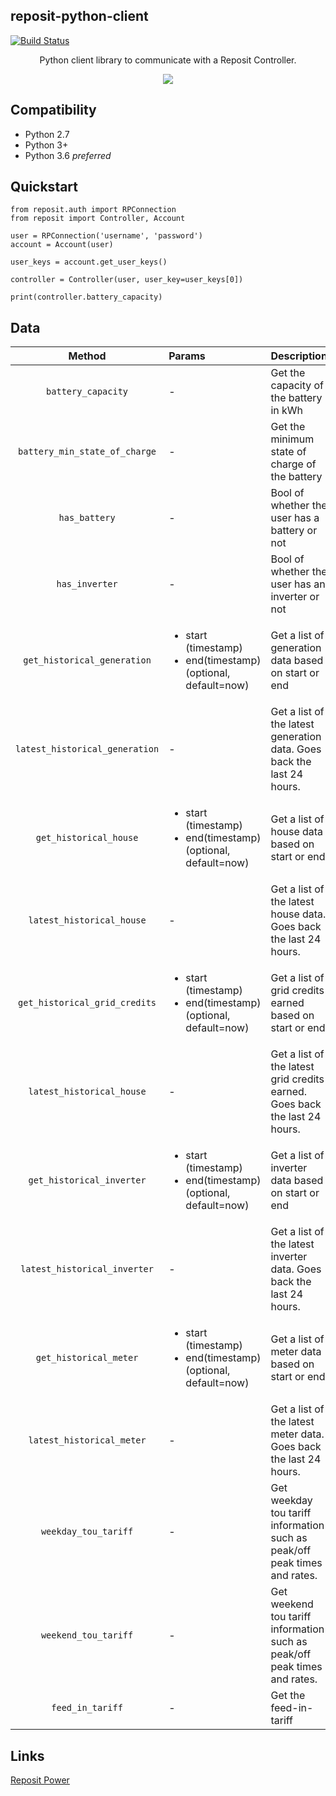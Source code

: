 ## reposit-python-client

[![Build Status](https://travis-ci.org/RepositPower/reposit-python-client.svg?branch=master)](https://travis-ci.org/RepositPower/reposit-python-client)


<p align="center">
    <span>Python client library to communicate with a Reposit Controller.</span>
</p>
<p align="center">
    <img src="http://www.tech23.com.au/2016/wp-content/uploads/2016/09/tech23-2016-Reposit-Power-logo.png">
</p>

## Compatibility

- Python 2.7
- Python 3+
- Python 3.6 *preferred*


## Quickstart

```
from reposit.auth import RPConnection
from reposit import Controller, Account

user = RPConnection('username', 'password')
account = Account(user)

user_keys = account.get_user_keys()

controller = Controller(user, user_key=user_keys[0])

print(controller.battery_capacity)
```

## Data
| Method        | Params          | Description |
|:-------------:|:-------------|:-------------|
| `battery_capacity`      | - | Get the capacity of the battery in kWh                |
| `battery_min_state_of_charge`      | -      | Get the minimum state of charge of the battery |
| `has_battery` | -      | Bool of whether the user has a battery or not|
| `has_inverter` | -      | Bool of whether the user has an inverter or not|
| `get_historical_generation` | <ul><li>start (timestamp)</li><li>end(timestamp)(optional, default=now)</li></ul>  | Get a list of generation data based on start or end|
|`latest_historical_generation`|-|Get a list of the latest generation data. Goes back the last 24 hours.|
| `get_historical_house` | <ul><li>start (timestamp)</li><li>end(timestamp)(optional, default=now)</li></ul>  | Get a list of house data based on start or end|
|`latest_historical_house`|-|Get a list of the latest house data. Goes back the last 24 hours.|
| `get_historical_grid_credits` | <ul><li>start (timestamp)</li><li>end(timestamp)(optional, default=now)</li></ul>  | Get a list of grid credits earned based on start or end|
|`latest_historical_house`|-|Get a list of the latest grid credits earned. Goes back the last 24 hours.|
| `get_historical_inverter` | <ul><li>start (timestamp)</li><li>end(timestamp)(optional, default=now)</li></ul>  | Get a list of inverter data based on start or end|
|`latest_historical_inverter`|-|Get a list of the latest inverter data. Goes back the last 24 hours.|
| `get_historical_meter` | <ul><li>start (timestamp)</li><li>end(timestamp)(optional, default=now)</li></ul>  | Get a list of meter data based on start or end|
|`latest_historical_meter`|-|Get a list of the latest meter data. Goes back the last 24 hours.|
|`weekday_tou_tariff`|-|Get weekday tou tariff information such as peak/off peak times and rates.|
|`weekend_tou_tariff`|-|Get weekend tou tariff information such as peak/off peak times and rates.|
|`feed_in_tariff`|-|Get the feed-in-tariff|

## Links

[Reposit Power](https://www.repositpower.com)
